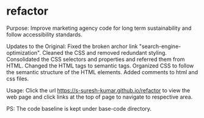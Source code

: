 # refactor
Purpose: 
Improve marketing agency code for long term sustainability and follow accessibility standards. 

Updates to the Original:
Fixed the broken archor link "search-engine-optimization".
Cleaned the CSS and removed redundant styling. 
Consolidated the CSS selectors and properties and referred them from HTML.
Changed the HTML tags to semantic tags.
Organized CSS to follow the semantic structure of the HTML elements.
Added comments to html and css files.

Usage:
Click the url  https://s-suresh-kumar.github.io/refactor to view the web page and click links at the top of page to navigate to respective area.

PS: The code baseline is kept under base-code directory.
